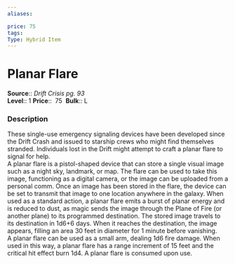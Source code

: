 ```yaml
---
aliases: 

price: 75
tags: 
Type: Hybrid Item
---
```


# Planar Flare

**Source**:: _Drift Crisis pg. 93_  
**Level**:: 1
**Price**::  75 
**Bulk**:: L

### Description

These single-use emergency signaling devices have been developed since the Drift Crash and issued to starship crews who might find themselves stranded. Individuals lost in the Drift might attempt to craft a planar flare to signal for help.  
A planar flare is a pistol-shaped device that can store a single visual image such as a night sky, landmark, or map. The flare can be used to take this image, functioning as a digital camera, or the image can be uploaded from a personal comm. Once an image has been stored in the flare, the device can be set to transmit that image to one location anywhere in the galaxy. When used as a standard action, a planar flare emits a burst of planar energy and is reduced to dust, as magic sends the image through the Plane of Fire (or another plane) to its programmed destination. The stored image travels to its destination in 1d6+6 days. When it reaches the destination, the image appears, filling an area 30 feet in diameter for 1 minute before vanishing.  
A planar flare can be used as a small arm, dealing 1d6 fire damage. When used in this way, a planar flare has a range increment of 15 feet and the critical hit effect burn 1d4. A planar flare is consumed upon use.
